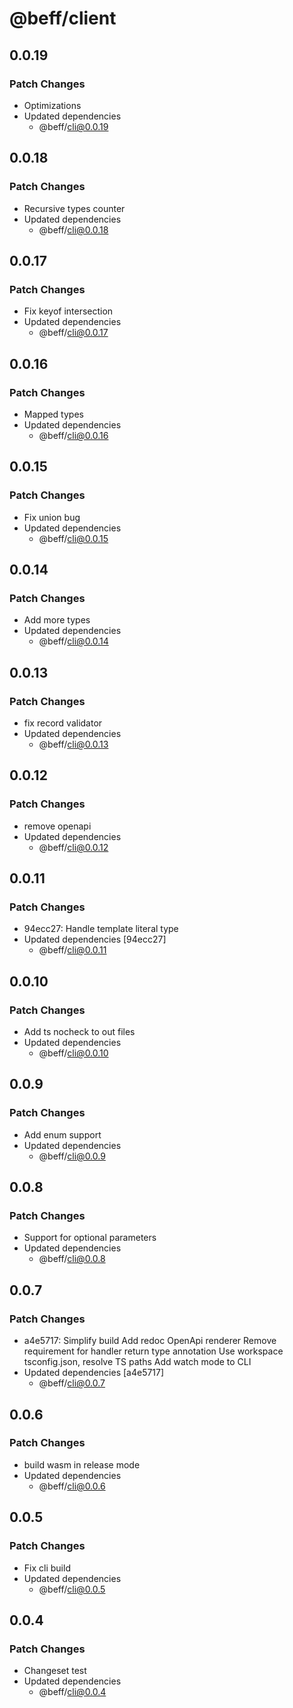 # @beff/client

## 0.0.19

### Patch Changes

- Optimizations
- Updated dependencies
  - @beff/cli@0.0.19

## 0.0.18

### Patch Changes

- Recursive types counter
- Updated dependencies
  - @beff/cli@0.0.18

## 0.0.17

### Patch Changes

- Fix keyof intersection
- Updated dependencies
  - @beff/cli@0.0.17

## 0.0.16

### Patch Changes

- Mapped types
- Updated dependencies
  - @beff/cli@0.0.16

## 0.0.15

### Patch Changes

- Fix union bug
- Updated dependencies
  - @beff/cli@0.0.15

## 0.0.14

### Patch Changes

- Add more types
- Updated dependencies
  - @beff/cli@0.0.14

## 0.0.13

### Patch Changes

- fix record validator
- Updated dependencies
  - @beff/cli@0.0.13

## 0.0.12

### Patch Changes

- remove openapi
- Updated dependencies
  - @beff/cli@0.0.12

## 0.0.11

### Patch Changes

- 94ecc27: Handle template literal type
- Updated dependencies [94ecc27]
  - @beff/cli@0.0.11

## 0.0.10

### Patch Changes

- Add ts nocheck to out files
- Updated dependencies
  - @beff/cli@0.0.10

## 0.0.9

### Patch Changes

- Add enum support
- Updated dependencies
  - @beff/cli@0.0.9

## 0.0.8

### Patch Changes

- Support for optional parameters
- Updated dependencies
  - @beff/cli@0.0.8

## 0.0.7

### Patch Changes

- a4e5717: Simplify build
  Add redoc OpenApi renderer
  Remove requirement for handler return type annotation
  Use workspace tsconfig.json, resolve TS paths
  Add watch mode to CLI
- Updated dependencies [a4e5717]
  - @beff/cli@0.0.7

## 0.0.6

### Patch Changes

- build wasm in release mode
- Updated dependencies
  - @beff/cli@0.0.6

## 0.0.5

### Patch Changes

- Fix cli build
- Updated dependencies
  - @beff/cli@0.0.5

## 0.0.4

### Patch Changes

- Changeset test
- Updated dependencies
  - @beff/cli@0.0.4
